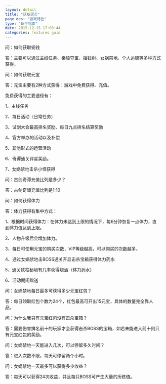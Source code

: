 ```yaml
---
layout: detail
title: "获取货币"
page_des: "游戏特色"
type: "新手指南"
date: 2015-12-15 17:03:44
categories: features guid
---
```


<p>问：如何获取铜钱</p>
<p>答：主要可以通过主线任务、秦陵夺宝、摇钱树、女娲禁地、个人运镖等多种方式获得。</p>
<p>问：如何获取元宝</p>
<p>答：元宝主要有2种方式获得：游戏中免费获得、充值。</p>
<p>免费获得的主要途径有：</p>
<p>1、主线任务</p>
<p>2、每日活动（日常任务）</p>
<p>3、试剑大会最高排名奖励、每日九点排名结算奖励</p>
<p>4、官方举办的活动以及补偿</p>
<p>5、其他形式的运营活动</p>
<p>6、奇谭通关评星奖励。</p>
<p>7、女娲禁地击杀小怪获得</p>
<p>问：古剑奇谭充值比列是多少？</p>
<p>答：古剑奇谭充值比列是1:10</p>
<p>问：如何获得体力</p>
<p>答：体力获得有集中方式：</p>
<p>1、根据时间获得体力：在体力未达到上限的情况下，每6分钟恢复一点体力，直到体力值达到上限。</p>
<p>2、人物升级后会增加体力。</p>
<p>3、每日可使用元宝的购买次数，VIP等级越高，可以购买的次数越多。</p>
<p>4、通过女娲禁地击BOSS通关开启击杀宝箱获得体力药水</p>
<p>5、通关铁柱秘境有几率获得烧酒（体力药水）</p>
<p>6、活动期间赠送</p>
<p>问：女娲禁地每日最多可获得多少元宝红包？</p>
<p>答：每日领取红包个数为24个，红包最高可开出15元宝，具体的数量完全靠人品。</p>
<p>问：为什么我只有元宝红包没有击杀宝箱？</p>
<p>答：需要伤害排名前十的玩家才会获得击杀BOSS的宝箱，如若未能进入前十则只有元宝红包的奖励。</p>
<p>问：女娲禁地一天能进入几次，可以停留多久时间？</p>
<p>答：进入次数不限，每天可停留两个小时。</p>
<p>问：女娲禁地一天最多可以获得多少收益？</p>
<p>答：每天可以获得24次收益，并且每只BOSS可产生大量的历练值。</p>

